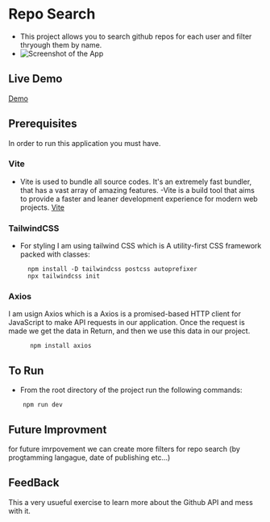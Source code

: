 # Repo Search

- This project allows you to search github repos for each user and filter thryough them by name.
- ![Screenshot of the App](https://i.ibb.co/Bjf6hzv/Capture.png "Screen Shot")

## Live Demo

[Demo](https://comforting-lolly-2e2479.netlify.app/)


## Prerequisites
In order to run this application you must have.

### Vite

- Vite is used to bundle all source codes. It's an extremely fast bundler, that has a vast array of amazing features.
-Vite is a build tool that aims to provide a faster and leaner development experience for modern web projects.
 [Vite](https://vitejs.dev/guide/)


### TailwindCSS

- For styling I am using tailwind CSS which is A utility-first CSS framework packed with classes:
    ```shell script
      npm install -D tailwindcss postcss autoprefixer
      npx tailwindcss init
    ```

### Axios

I am usign Axios which is a Axios is a promised-based HTTP client for JavaScript to make API requests in our application. Once the request is made we get the data in Return, and then we use this data in our project.
```shell script
      npm install axios
```

## To Run

* From the root directory of the project run the following commands:
```shell script
    npm run dev
```

## Future Improvment 

for future imrpovement we can create more filters for repo search (by progtamming langague, date of publishing etc...)

## FeedBack 

This a very usueful exercise to learn more about the Github API and mess with it.
